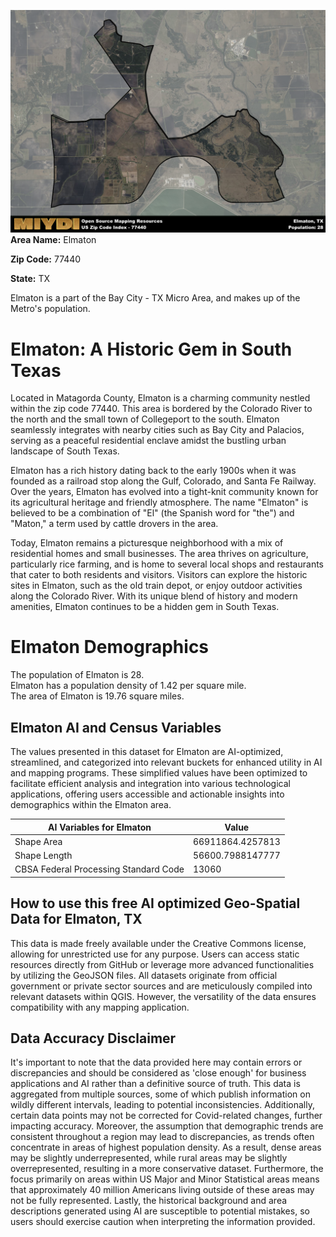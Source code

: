 ![Image Alt Text](../_images/77440.png)
**Area Name:** Elmaton

**Zip Code:** 77440

**State:** TX

Elmaton is a part of the Bay City - TX Micro Area, and makes up  of the Metro's population.  

# Elmaton: A Historic Gem in South Texas

Located in Matagorda County, Elmaton is a charming community nestled within the zip code 77440. This area is bordered by the Colorado River to the north and the small town of Collegeport to the south. Elmaton seamlessly integrates with nearby cities such as Bay City and Palacios, serving as a peaceful residential enclave amidst the bustling urban landscape of South Texas.

Elmaton has a rich history dating back to the early 1900s when it was founded as a railroad stop along the Gulf, Colorado, and Santa Fe Railway. Over the years, Elmaton has evolved into a tight-knit community known for its agricultural heritage and friendly atmosphere. The name "Elmaton" is believed to be a combination of "El" (the Spanish word for "the") and "Maton," a term used by cattle drovers in the area.

Today, Elmaton remains a picturesque neighborhood with a mix of residential homes and small businesses. The area thrives on agriculture, particularly rice farming, and is home to several local shops and restaurants that cater to both residents and visitors. Visitors can explore the historic sites in Elmaton, such as the old train depot, or enjoy outdoor activities along the Colorado River. With its unique blend of history and modern amenities, Elmaton continues to be a hidden gem in South Texas.

# Elmaton Demographics

The population of Elmaton is 28.  
Elmaton has a population density of 1.42 per square mile.  
The area of Elmaton is 19.76 square miles.  

## Elmaton AI and Census Variables

The values presented in this dataset for Elmaton are AI-optimized, streamlined, and categorized into relevant buckets for enhanced utility in AI and mapping programs. These simplified values have been optimized to facilitate efficient analysis and integration into various technological applications, offering users accessible and actionable insights into demographics within the Elmaton area.

| AI Variables for Elmaton | Value |
|-------------|-------|
| Shape Area | 66911864.4257813 |
| Shape Length | 56600.7988147777 |
| CBSA Federal Processing Standard Code | 13060 |

## How to use this free AI optimized Geo-Spatial Data for Elmaton, TX

This data is made freely available under the Creative Commons license, allowing for unrestricted use for any purpose. Users can access static resources directly from GitHub or leverage more advanced functionalities by utilizing the GeoJSON files. All datasets originate from official government or private sector sources and are meticulously compiled into relevant datasets within QGIS. However, the versatility of the data ensures compatibility with any mapping application.

## Data Accuracy Disclaimer
It's important to note that the data provided here may contain errors or discrepancies and should be considered as 'close enough' for business applications and AI rather than a definitive source of truth. This data is aggregated from multiple sources, some of which publish information on wildly different intervals, leading to potential inconsistencies. Additionally, certain data points may not be corrected for Covid-related changes, further impacting accuracy. Moreover, the assumption that demographic trends are consistent throughout a region may lead to discrepancies, as trends often concentrate in areas of highest population density. As a result, dense areas may be slightly underrepresented, while rural areas may be slightly overrepresented, resulting in a more conservative dataset. Furthermore, the focus primarily on areas within US Major and Minor Statistical areas means that approximately 40 million Americans living outside of these areas may not be fully represented. Lastly, the historical background and area descriptions generated using AI are susceptible to potential mistakes, so users should exercise caution when interpreting the information provided.
